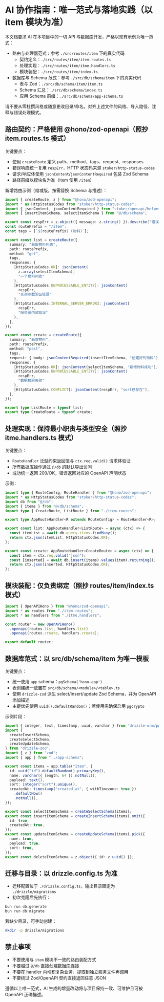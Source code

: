 # AI 协作指南：唯一范式与落地实践（以 item 模块为准）

本文档要求 AI 在本项目中的一切 API 与数据库开发，严格以现有示例为唯一范式：

- 路由与处理器范式：参考 `./src/routes/item` 下的真实代码
  - 契约定义：`./src/routes/item/item.routes.ts`
  - 处理实现：`./src/routes/item/itme.handlers.ts`
  - 模块装配：`./src/routes/item/index.ts`
- 数据库与 Schema 范式：参考 `./src/db/schema/item` 下的真实代码
  - 表与 Zod：`./src/db/schema/item/item.ts`
  - Schema 汇总：`./src/db/schema/index.ts`
  - 应用 Schema 前缀：`./src/db/schema/app-schema.ts`

请不要从零杜撰风格或随意更改目录/命名。对齐上述文件的风格、导入路径、注释与错误处理模式。

## 路由契约：严格使用 @hono/zod-openapi（照抄 item.routes.ts 模式）

关键要点：

- 使用 `createRoute` 定义 path、method、tags、request、responses
- 错误响应统一复用 `respErr`，HTTP 状态码来源 `stoker/http-status-codes`
- 请求/响应体使用 `jsonContent`/`jsonContentRequired` 包装 Zod Schema
- 路径前缀以模块名为准（item 使用 `/item`）

新增路由示例（缩减版，按需替换 Schema 与描述）：

```ts
import { createRoute, z } from "@hono/zod-openapi";
import * as HttpStatusCodes from "stoker/http-status-codes";
import { jsonContent, jsonContentRequired } from "stoker/openapi/helpers";
import { insertItemSchema, selectItemSchema } from "@/db/schema";

export const respErr = z.object({ message: z.string() }).describe("错误响应");
const routePrefix = "/item";
const tags = [`${routePrefix} (物料)`];

export const list = createRoute({
  summary: "获取物料列表",
  path: routePrefix,
  method: "get",
  tags,
  responses: {
    [HttpStatusCodes.OK]: jsonContent(
      z.array(selectItemSchema),
      "一个物料列表"
    ),
    [HttpStatusCodes.UNPROCESSABLE_ENTITY]: jsonContent(
      respErr,
      "查询参数验证错误"
    ),
    [HttpStatusCodes.INTERNAL_SERVER_ERROR]: jsonContent(
      respErr,
      "服务器内部错误"
    ),
  },
});

export const create = createRoute({
  summary: "新增物料",
  path: routePrefix,
  method: "post",
  tags,
  request: { body: jsonContentRequired(insertItemSchema, "创建好的物料") },
  responses: {
    [HttpStatusCodes.OK]: jsonContent(selectItemSchema, "新增物料成功"),
    [HttpStatusCodes.UNPROCESSABLE_ENTITY]: jsonContent(
      respErr,
      "数据校验失败"
    ),
    [HttpStatusCodes.CONFLICT]: jsonContent(respErr, "sort已存在"),
  },
});

export type ListRoute = typeof list;
export type CreateRoute = typeof create;
```

## 处理实现：保持最小职责与类型安全（照抄 itme.handlers.ts 模式）

关键要点：

- `RouteHandler` 泛型约束返回值与 `ctx.req.valid()` 请求体验证
- 所有数据库操作通过 `@/db` 的默认导出访问
- 成功统一返回 200/OK，错误返回对应的 OpenAPI 声明状态

示例：

```ts
import type { RouteConfig, RouteHandler } from "@hono/zod-openapi";
import * as HttpStatusCodes from "stoker/http-status-codes";
import db from "@/db";
import { items } from "@/db/schema";
import type { CreateRoute, ListRoute } from "./item.routes";

export type AppRouteHandler<R extends RouteConfig> = RouteHandler<R>;

export const list: AppRouteHandler<ListRoute> = async (ctx) => {
  const itemList = await db.query.items.findMany();
  return ctx.json(itemList, HttpStatusCodes.OK);
};

export const create: AppRouteHandler<CreateRoute> = async (ctx) => {
  const item = ctx.req.valid("json");
  const [inserted] = await db.insert(items).values(item).returning();
  return ctx.json(inserted, HttpStatusCodes.OK);
};
```

## 模块装配：仅负责绑定（照抄 routes/item/index.ts 模式）

```ts
import { OpenAPIHono } from "@hono/zod-openapi";
import * as routes from "./item.routes";
import * as handlers from "./itme.handlers";

const router = new OpenAPIHono()
  .openapi(routes.list, handlers.list)
  .openapi(routes.create, handlers.create);

export default router;
```

## 数据库范式：以 src/db/schema/item 为唯一模板

关键要点：

- 统一使用 `app` schema：`pgSchema('hono-app')`
- 表创建统一放置在 `src/db/schema/<module>/<table>.ts`
- 使用 `drizzle-zod` 派生 select/insert/update Zod Schema，并为 OpenAPI 添加描述
- 主键优先使用 `uuid().defaultRandom()`；若使用需确保启用 `pgcrypto`

示例片段：

```ts
import { integer, text, timestamp, uuid, varchar } from "drizzle-orm/pg-core";
import {
  createInsertSchema,
  createSelectSchema,
  createUpdateSchema,
} from "drizzle-zod";
import { z } from "zod";
import { app } from "../app-schema";

export const items = app.table("item", {
  id: uuid("id").defaultRandom().primaryKey(),
  name: varchar({ length: 64 }).notNull(),
  payload: text(),
  sort: integer("sort").unique(),
  createdAt: timestamp("created_at", { withTimezone: true })
    .defaultNow()
    .notNull(),
});

export const selectItemSchema = createSelectSchema(items);
export const insertItemSchema = createInsertSchema(items).omit({
  id: true,
  createdAt: true,
});
export const updateItemSchema = createUpdateSchema(items).pick({
  name: true,
  payload: true,
  sort: true,
});
export const deleteItemSchema = z.object({ id: z.uuid() });
```

## 迁移与目录：以 drizzle.config.ts 为准

- 迁移配置位于 `./drizzle.config.ts`，输出目录固定为 `./drizzle/migrations`
- 初次克隆后先执行：

```bash
bun run db:generate
bun run db:migrate
```

若缺少目录，可手动创建：

```bash
mkdir -p drizzle/migrations
```

## 禁止事项

- 不要使用与 `item` 模块不一致的路由装配方式
- 不要越过 `@/db` 直接创建数据库连接
- 不要在 handler 内堆积复杂业务，提取到独立服务文件再调用
- 不要绕过 Zod/OpenAPI 契约直接返回任意 JSON

遵循以上唯一范式，AI 生成的增量改动将与项目保持一致、可维护且可被 OpenAPI 正确描述。
